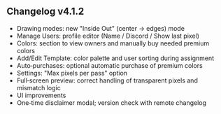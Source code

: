 ## Changelog v4.1.2

- Drawing modes: new "Inside Out" (center → edges) mode
- Manage Users: profile editor (Name / Discord / Show last pixel)
- Colors: section to view owners and manually buy needed premium colors
- Add/Edit Template: color palette and user sorting during assignment
- Auto‑purchases: optional automatic purchase of premium colors
- Settings: "Max pixels per pass" option
- Full‑screen preview: correct handling of transparent pixels and mismatch logic
- UI improvements
- One‑time disclaimer modal; version check with remote changelog

